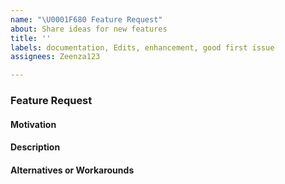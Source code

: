 ```yaml
---
name: "\U0001F680 Feature Request"
about: Share ideas for new features
title: ''
labels: documentation, Edits, enhancement, good first issue
assignees: Zeenza123

---
```


<!-- Thank your for your input! Before you submit your issue, please make sure you've searched https://github.com/openid/AppAuth-Android/issues for existing requests -->

### Feature Request

#### Motivation
<!-- Why should this feature be implemented? What problem does it solve? -->

#### Description
<!-- Describe your feature request in detail -->
<!-- Please provide any code examples or screenshots of what this feature would look like -->
<!-- Are there any drawbacks? Will this break anything for existing users? -->

#### Alternatives or Workarounds
<!-- Describe alternatives or workarounds you are currently using -->

